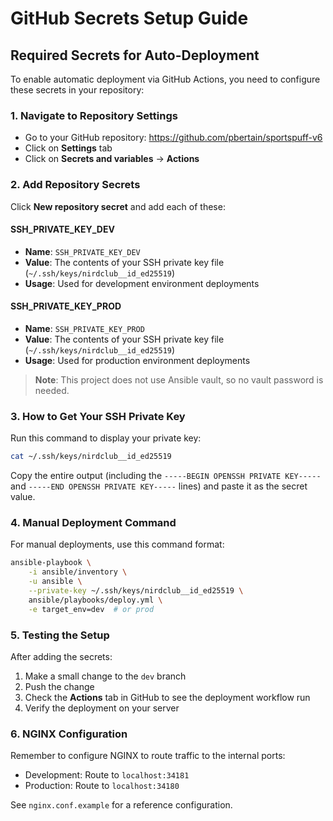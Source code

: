 # GitHub Secrets Setup Guide

## Required Secrets for Auto-Deployment

To enable automatic deployment via GitHub Actions, you need to configure these secrets in your repository:

### 1. Navigate to Repository Settings
- Go to your GitHub repository: https://github.com/pbertain/sportspuff-v6
- Click on **Settings** tab
- Click on **Secrets and variables** → **Actions**

### 2. Add Repository Secrets

Click **New repository secret** and add each of these:

#### SSH_PRIVATE_KEY_DEV
- **Name**: `SSH_PRIVATE_KEY_DEV`
- **Value**: The contents of your SSH private key file (`~/.ssh/keys/nirdclub__id_ed25519`)
- **Usage**: Used for development environment deployments

#### SSH_PRIVATE_KEY_PROD
- **Name**: `SSH_PRIVATE_KEY_PROD`
- **Value**: The contents of your SSH private key file (`~/.ssh/keys/nirdclub__id_ed25519`)
- **Usage**: Used for production environment deployments

> **Note**: This project does not use Ansible vault, so no vault password is needed.

### 3. How to Get Your SSH Private Key

Run this command to display your private key:
```bash
cat ~/.ssh/keys/nirdclub__id_ed25519
```

Copy the entire output (including the `-----BEGIN OPENSSH PRIVATE KEY-----` and `-----END OPENSSH PRIVATE KEY-----` lines) and paste it as the secret value.

### 4. Manual Deployment Command

For manual deployments, use this command format:
```bash
ansible-playbook \
    -i ansible/inventory \
    -u ansible \
    --private-key ~/.ssh/keys/nirdclub__id_ed25519 \
    ansible/playbooks/deploy.yml \
    -e target_env=dev  # or prod
```

### 5. Testing the Setup

After adding the secrets:
1. Make a small change to the `dev` branch
2. Push the change
3. Check the **Actions** tab in GitHub to see the deployment workflow run
4. Verify the deployment on your server

### 6. NGINX Configuration

Remember to configure NGINX to route traffic to the internal ports:
- Development: Route to `localhost:34181`
- Production: Route to `localhost:34180`

See `nginx.conf.example` for a reference configuration.
